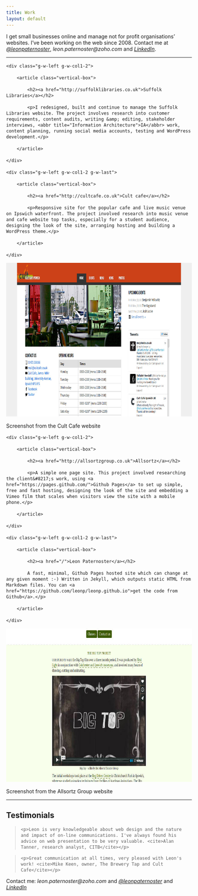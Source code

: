 ```yaml
---
title: Work
layout: default
---
```


<p class="primary">I get small businesses online and manage not for profit organisations&#8217; websites. I&#8217;ve been working on the web since 2008. Contact me at <em><a href="http://twitter.com/leonpaternoster">@leonpaternoster</a></em>, <em>leon.paternoster@zoho.com</em> and <em><a href="https://uk.linkedin.com/in/leonpaternoster">LinkedIn</a></em>.</p>
	
<hr>

<div class="g-row">

	<div class="g-w-left g-w-col1-2">
	
		<article class="vertical-box">
	
			<h2><a href="http://suffolklibraries.co.uk">Suffolk Libraries</a></h2>
	
			<p>I redesigned, built and continue to manage the Suffolk Libraries website. The project involves research into customer requirements, content audits, writing &amp; editing, stakeholder interviews, <abbr title="Information Architecture">IA</abbr> work, content planning, running social media accounts, testing and WordPress development.</p>
			
		</article>

	</div>
	
	<div class="g-w-left g-w-col1-2 g-w-last">
	
		<article class="vertical-box">

			<h2><a href="http://cultcafe.co.uk">Cult cafe</a></h2>
	
			<p>Responsive site for the popular cafe and live music venue on Ipswich waterfront. The project involved research into music venue and cafe website top tasks, especially for a student audience, designing the look of the site, arranging hosting and building a WordPress theme.</p>
			
		</article>

	</div>
	
</div>

<p><a class="imglink" href="http://cultcafe.co.uk"><img class="bleed" src="/images/cult.jpg" height="416" width="860" alt="Cult Cafe website screenshot"></a></p>

<p class="figcaption">Screenshot from the Cult Cafe website</p>

<div class="g-row">

	<div class="g-w-left g-w-col1-2">
	
		<article class="vertical-box">
	
			<h2><a href="http://allsortzgroup.co.uk">Allsortz</a></h2>
		
			<p>A simple one page site. This project involved researching the client&#8217;s work, using <a href="https://pages.github.com/">Github Pages</a> to set up simple, free and fast hosting, designing the look of the site and embedding a Vimeo film that scales when visitors view the site with a mobile phone.</p>
			
		</article>
		
	</div>
	
	<div class="g-w-left g-w-col1-2 g-w-last">
	
		<article class="vertical-box">

			<h2><a href="/">Leon Paternoster</a></h2>
		
			A fast, minimal, Github Pages hosted site which can change at any given moment :-) Written in Jekyll, which outputs static HTML from Markdown files. You can <a href="https://github.com/leonp/leonp.github.io">get the code from Github</a>.</p>
			
		</article>
		
	</div>
	
</div>

<p><a class="imglink" href="http://allsortzgroup.co.uk"><img class="bleed" src="/images/allsortz.jpg" height="416" width="860" alt="Allsortz Group website screenshot"></a></p>

<p class="figcaption">Screenshot from the Allsortz Group website</p>

<hr>

<h2>Testimonials</h2>

<blockquote>

	<p>Leon is very knowledgeable about web design and the nature and impact of on-line communications. I've always found his advice on web presentation to be very valuable. <cite>Alan Tanner, research analyst, CITB</cite></p>

</blockquote>

<blockquote>

	<p>Great communication at all times, very pleased with Leon's work! <cite>Mike Keen, owner, The Brewery Tap and Cult Cafe</cite></p>

</blockquote>

<p class="primary">Contact me: <em>leon.paternoster@zoho.com</em> and <em><a href="http://twitter.com/leonpaternoster">@leonpaternoster</a></em> and <em><a href="https://uk.linkedin.com/in/leonpaternoster">LinkedIn</a></em></p>
